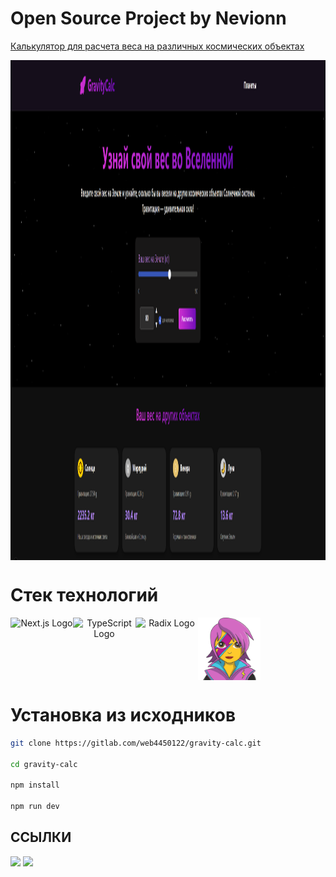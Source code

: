 # Open Source Project by Nevionn

[Калькулятор для расчета веса на различных космических объектах]()

<div align="center" style="display: flex; align-items: center;">
  <img src="./public/preview.png" alt="App preview1" width="600" height="800">
</div>

# Стек технологий

<div align="center" style="display: flex; align-items: center;">
<img src="https://cdn.simpleicons.org/nextdotjs/000?width=40" alt="Next.js Logo" width="100" height="100" />
<img src="https://cdn.simpleicons.org/typescript/3178c6?width=40" alt="TypeScript Logo" width="100" height="100" />
<img src="https://cdn.simpleicons.org/radixui/000?width=40" alt="Radix Logo" width="100" height="100" />
<img src="https://raw.githubusercontent.com/emotion-js/emotion/main/emotion.png" alt="emotion.js" width="100" height="100">

</div>

# Установка из исходников

```bash
git clone https://gitlab.com/web4450122/gravity-calc.git

cd gravity-calc

npm install

npm run dev
```

## ССЫЛКИ

[<img src="https://gitlab.com/prolinux410/owl_dots/-/raw/main/.img/git_tg.png?ref_type=heads" width="100">](https://t.me/ancient_nevionn)
[<img src="https://gitlab.com/prolinux410/owl_dots/-/raw/main/.img/git_coffee.png?ref_type=heads" width="100">](https://www.donationalerts.com/r/nevion)
